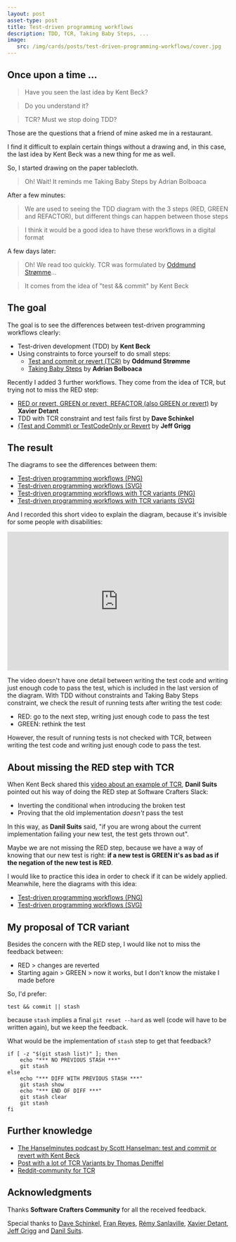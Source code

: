 ```yaml
---
layout: post
asset-type: post
title: Test-driven programming workflows
description: TDD, TCR, Taking Baby Steps, ...
image:
   src: /img/cards/posts/test-driven-programming-workflows/cover.jpg
---
```


## Once upon a time ...

> Have you seen the last idea by Kent Beck?

> Do you understand it? 

> TCR? Must we stop doing TDD?

Those are the questions that a friend of mine asked me in a restaurant. 

I find it difficult to explain certain things without a drawing and, in this case, the last idea by Kent Beck was a new thing for me as well. 

So, I started drawing on the paper tablecloth. 

> Oh! Wait! It reminds me Taking Baby Steps by Adrian Bolboaca

After a few minutes:

> We are used to seeing the TDD diagram with the 3 steps (RED, GREEN and REFACTOR), but different things can happen between those steps

> I think it would be a good idea to have these workflows in a digital format

A few days later:

> Oh! We read too quickly. TCR was formulated by [Oddmund Strømme](https://twitter.com/jraregris)...

> It comes from the idea of "test && commit" by Kent Beck

## The goal

The goal is to see the differences between test-driven programming workflows clearly:

* Test-driven development (TDD) by **Kent Beck**
* Using constraints to force yourself to do small steps:
    * [Test and commit or revert (TCR)](https://medium.com/@kentbeck_7670/test-commit-revert-870bbd756864) by **Oddmund Strømme**
    * [Taking Baby Steps](http://blog.adrianbolboaca.ro/2013/03/taking-baby-steps) by **Adrian Bolboaca**

Recently I added 3 further workflows. They come from the idea of TCR, but trying not to miss the RED step:

* [RED or revert, GREEN or revert, REFACTOR (also GREEN or revert)](https://github.com/FaustXVI/demo-tcr/blob/master/tcrdd.sh) by **Xavier Detant**
* TDD with TCR constraint and test fails first by **Dave Schinkel**
* [(Test and Commit) or TestCodeOnly or Revert](https://jeffgrigg.wordpress.com/2018/11/23/test-driven-development-with-test-commit-testcodeonly-revert) by **Jeff Grigg**

## The result

The diagrams to see the differences between them:
* [Test-driven programming workflows (PNG)](/img/cards/posts/test-driven-programming-workflows/workflows.png)
* [Test-driven programming workflows (SVG)](https://raw.githubusercontent.com/rachelcarmena/tips/master/tdd/programming-workflows.svg)
* [Test-driven programming workflows with TCR variants (PNG)](/img/cards/posts/test-driven-programming-workflows/workflows-with-TCR-variants.png)
* [Test-driven programming workflows with TCR variants (SVG)](https://raw.githubusercontent.com/rachelcarmena/tips/master/tdd/programming-workflows-with-TCR-variants.svg)

And I recorded this short video to explain the diagram, because it's invisible for some people with disabilities:

<center>
<iframe title="Test-driven programming workflows" width="100%" height="315" src="https://www.youtube.com/embed/uHyHZzyhxAs" frameborder="0" allow="accelerometer; autoplay; encrypted-media; gyroscope; picture-in-picture" allowfullscreen></iframe>
</center>

The video doesn't have one detail between writing the test code and writing just enough code to pass the test, which is included in the last version of the diagram. With TDD without constraints and Taking Baby Steps constraint, we check the result of running tests after writing the test code:

- RED: go to the next step, writing just enough code to pass the test
- GREEN: rethink the test

However, the result of running tests is not checked with TCR, between writing the test code and writing just enough code to pass the test.

## About missing the RED step with TCR

When Kent Beck shared this [video about an example of TCR](https://www.youtube.com/watch?v=ZrHBVTCbcE0), **Danil Suits** pointed out his way of doing the RED step at Software Crafters Slack: 

* Inverting the conditional when introducing the broken test
* Proving that the old implementation _doesn't_ pass the test

In this way, as **Danil Suits** said, "if you are wrong about the current implementation failing your new test, the test gets thrown out".

Maybe we are not missing the RED step, because we have a way of knowing that our new test is right: **if a new test is GREEN it's as bad as if the negation of the new test is RED**. 

I would like to practice this idea in order to check if it can be widely applied. Meanwhile, here the diagrams with this idea:

* [Test-driven programming workflows (PNG)](/img/cards/posts/test-driven-programming-workflows/workflows-with-an-idea-for-TCR.png)
* [Test-driven programming workflows (SVG)](https://raw.githubusercontent.com/rachelcarmena/tips/master/tdd/programming-workflows-with-an-idea-for-TCR.svg)

## My proposal of TCR variant

Besides the concern with the RED step, I would like not to miss the feedback between:

* RED > changes are reverted
* Starting again > GREEN > now it works, but I don't know the mistake I made before

So, I'd prefer:

```
test && commit || stash
```

because `stash` implies a final `git reset --hard` as well (code will have to be written again), but we keep the feedback. 

What would be the implementation of `stash` step to get that feedback?

```
if [ -z "$(git stash list)" ]; then 
    echo "*** NO PREVIOUS STASH ***"
    git stash
else
    echo "*** DIFF WITH PREVIOUS STASH ***"
    git stash show
    echo "*** END OF DIFF ***"
    git stash clear
    git stash
fi
```

## Further knowledge

* [The Hanselminutes podcast by Scott Hanselman: test and commit or revert with Kent Beck](https://hanselminutes.com/663/test-commit-revert-with-kent-beck)
* [Post with a lot of TCR Variants by Thomas Deniffel](https://medium.com/@tdeniffel/tcr-variants-test-commit-revert-bf6bd84b17d3)
* [Reddit-community for TCR](https://www.reddit.com/r/tcrProgramming/)

## Acknowledgments

Thanks **Software Crafters Community** for all the received feedback.

Special thanks to [Dave Schinkel](https://twitter.com/DaveSchinkel), [Fran Reyes](https://twitter.com/fran_reyes), [Rémy Sanlaville](https://twitter.com/sanlaville), [Xavier Detant](https://twitter.com/XDetant), [Jeff Grigg](http://wiki.c2.com/?JeffGrigg) and [Danil Suits](https://twitter.com/VocumSineratio).

